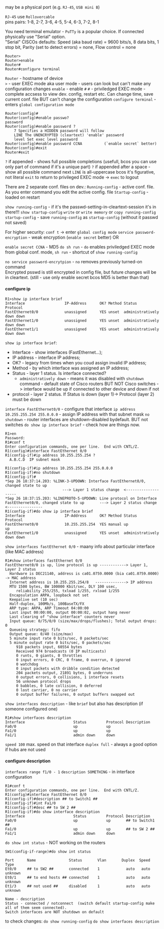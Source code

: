 may be a physical port (e.g. `RJ-45`, `USB mini B`)

`RJ-45` use `Rollovercable`  
pins pairs:  1-8,  2-7,  3-6,  4-5,  5-4,  6-3,  7-2,  8-1

You need terminal emulator - `PuTTy` is a popular choice. If connected physically use "Serial" option.  
"Serial" CISCOs defaults: Speed (aka baud rate) = 9600 bits/s, 8 data bits, 1 stop bit, Parity (set to detect errors) = none, Flow control = none  

```
Router>
Router>enable
Router#
Router#configure terminal
```
`Router` - hostname of device  
`>` - user EXEC mode aka user mode - users can look but can't make any configuration changes
`enable` - enable `#`
`#` - priviledged EXEC mode - complete accsess to view dev. config, restart etc.
Can change time, save current conf. file BUT can't change the configuration
`configure terminal` - enters  `global configuration mode`
```
Router(config)#
Router(config)#enable passwo?
password
Router(config)#enable password ?
	7 Specifies a HIDDEN password will follow
	LINE The UNENCRYPTED (cleartext) 'enable' password
	level Set exec level password
Router(config)#enable password CCNA          (`enable secret` better)
Router(config)#exit
Router#exit
```
`?` if appended - shows full possible completions (usefull, bcos you can use only part of command if it's a unique part)
`?` if appended after a space - show all possible command next
`LINE` is all-uppercase bcos it's figurative, not literal
`exit` to return to privileged EXEC mode -> `exec` to logout

There are 2 separate conf. files on dev.:
`Running-config` - active conf. file. As you enter command you edit the active config. file
`Startup-config` - loaded on restart

`show running-config` - if it's the passwd-setting-in-cleartext-session it's in there!!!
`show startup-config`
`write` or `write memory` or `copy running-config startup-config` - save `running-config` as `startup-config` (without it passwd not saved)

For higher security:
`conf t` -> enter `global config mode` 
`service password-encryption` - weak encryption  (`enable secret` better)
OR

`enable secret CCNA` - MD5
`do sh run` - `do` enables priviledged EXEC mode from global conf. mode, `sh run` - shortcut of `show running-config`

`no service password-encrytpion` - `no` removes previously turned-on command  
Encrypted psswd is still encrypted in config file, but future changes will be in cleartext. (still - use only enable secret bcos MD5 is better than that)  

#### configure ip
```
R1>show ip interface brief
Interface                  IP-Address      OK? Method Status                Protocol
FastEthernet0/0            unassigned      YES unset  administratively down down
FastEthernet1/0            unassigned      YES unset  administratively down down
FastEthernet1/1            unassigned      YES unset  administratively down down
```
`show ip interface brief`:
- Interface - show interfaces (FastEthernet...);
- IP address - interface IP address;
- OK? - legacy from times when you coud assign invalid IP address;
- Method - by which interface was assigned an IP address;
- Status - layer 1 status. Is interface connected? 
	- `administratively down` - means it was disabled with `shutdown` command - default state of Cisco routers
	  BUT NOT Cisco switches -> interface would be up if connected to other device and down if not
- protocol - layer 2 status. If Status is down  (layer 1)-> Protocol (layer 2) must be down

`interface FastEthernet0/0` - configure that interface
`ip address 10.255.255.254 255.0.0.0` - assign IP address with that subnet mask
`no shutdown` - router interfaces are shutdown-disabled bydefault. BUT not switches
`do show ip interface brief` - check how are things now. 
```
R1>en
Password:
R1#conf t
Enter configuration commands, one per line.  End with CNTL/Z.
R1(config)#interface FastEthernet 0/0
R1(config-if)#ip address 10.255.255.254 ?
  A.B.C.D  IP subnet mask

R1(config-if)#ip address 10.255.255.254 255.0.0.0
R1(config-if)#no shutdown
R1(config-if)#
*Sep 26 18:37:14.203: %LINK-3-UPDOWN: Interface FastEthernet0/0, changed state to up      
                          ---> Layer 1 status change  <--------------------
*Sep 26 18:37:15.203: %LINEPROTO-5-UPDOWN: Line protocol on Interface FastEthernet0/0, changed state to up       ---> Layer 2 status change  <----------------
R1(config-if)#do show ip interface brief
Interface                  IP-Address      OK? Method Status                Protocol
FastEthernet0/0            10.255.255.254  YES manual up                    up
FastEthernet1/0            unassigned      YES unset  administratively down down
```

`show interfaces fastEthernet 0/0` - maany info about particular interface (like MAC address)
```
R1#show interfaces fastEthernet 0/0
FastEthernet0/0 is up, line protocol is up ------------> Layer 1, Layer 2 status
  Hardware is DEC21140, address is ca01.0759.0000 (bia ca01.0759.0000) -> MAC address
  Internet address is 10.255.255.254/8   --------------> IP address
  MTU 1500 bytes, BW 100000 Kbit/sec, DLY 100 usec,
     reliability 255/255, txload 1/255, rxload 1/255
  Encapsulation ARPA, loopback not set
  Keepalive set (10 sec)
  Half-duplex, 100Mb/s, 100BaseTX/FX
  ARP type: ARPA, ARP Timeout 04:00:00
  Last input 00:00:00, output 00:00:02, output hang never
  Last clearing of "show interface" counters never
  Input queue: 0/75/0/0 (size/max/drops/flushes); Total output drops: 0
  Queueing strategy: fifo
  Output queue: 0/40 (size/max)
  5 minute input rate 0 bits/sec, 0 packets/sec
  5 minute output rate 0 bits/sec, 0 packets/sec
     918 packets input, 60554 bytes
     Received 974 broadcasts (0 IP multicasts)
     0 runts, 0 giants, 0 throttles
     0 input errors, 0 CRC, 0 frame, 0 overrun, 0 ignored
     0 watchdog
     0 input packets with dribble condition detected
     204 packets output, 21891 bytes, 0 underruns
     0 output errors, 0 collisions, 1 interface resets
     56 unknown protocol drops
     0 babbles, 0 late collision, 0 deferred
     0 lost carrier, 0 no carrier
     0 output buffer failures, 0 output buffers swapped out
```

`show interfaces description` - like `brief` but also has description (if someone configured one)
```
R1#show interfaces description
Interface                      Status         Protocol Description
Fa0/0                          up             up
Fa1/0                          up             up
Fa1/1                          admin down     down
```

`speed 100` max. speed on that interface
`duplex full` - always a good option if hubs are not used

#### configure description
`interfaces range f1/0 - 1` 
`description SOMETHING` - in interface configuration
```
R1#conf t
Enter configuration commands, one per line.  End with CNTL/Z.
R1(config)#interface FastEthernet 0/0
R1(config-if)#description ## to Switch1 ##
R1(config-if)#int Fa1/0
R1(config-if)#desc ## to SW 2 ##
R1(config-if)#do show interface description
Interface                      Status         Protocol Description
Fa0/0                          up             up       ## to Switch1 ##
Fa1/0                          up             up       ## to SW 2 ##
Fa1/1                          admin down     down
```

`do show int status` - NOT working on the routers
```
SW1(config-if-range)#do show int status

Port      Name               Status       Vlan       Duplex  Speed Type
Et0/0     ## to SW2 ##       connected    1            auto   auto unknown
Et0/1     ## to end hosts ## connected    1            auto   auto unknown
Et1/3     ## not used ##     disabled     1            auto   auto unknown
```
	Name - description
	Status - connected / notconnect  (switch default startup-config make all of them seem connected).
	Switch interfaces are NOT shutdown on default

to check changes:
`do show running-config`
`do show interfaces description`
